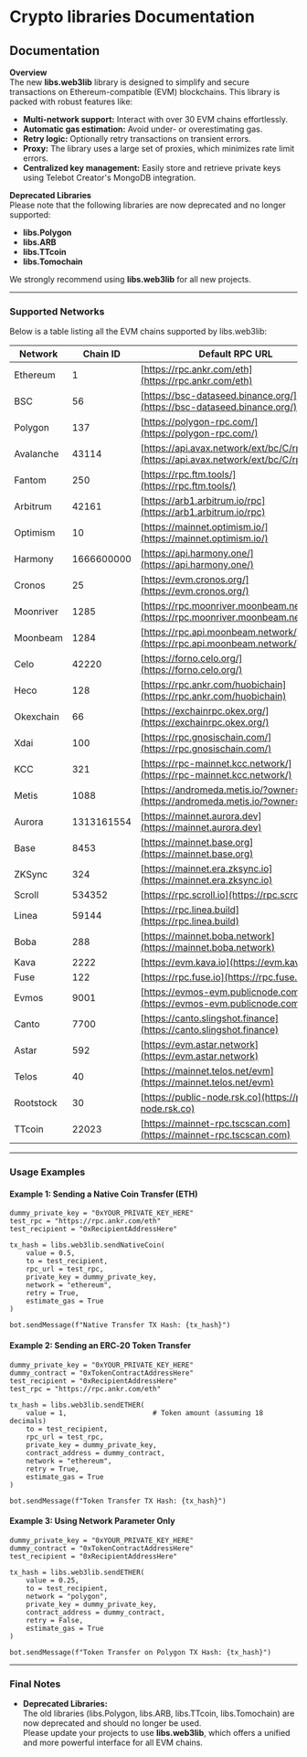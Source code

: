 # Crypto libraries Documentation

## Documentation

**Overview**\
The new **libs.web3lib** library is designed to simplify and secure transactions on Ethereum-compatible (EVM) blockchains. This library is packed with robust features like:

* **Multi-network support:** Interact with over 30 EVM chains effortlessly.
* **Automatic gas estimation:** Avoid under- or overestimating gas.
* **Retry logic:** Optionally retry transactions on transient errors.
* **Proxy:** The library uses a large set of proxies, which minimizes rate limit errors.
* **Centralized key management:** Easily store and retrieve private keys using Telebot Creator's MongoDB integration.

**Deprecated Libraries**\
Please note that the following libraries are now deprecated and no longer supported:

* **libs.Polygon**
* **libs.ARB**
* **libs.TTcoin**
* **libs.Tomochain**

We strongly recommend using **libs.web3lib** for all new projects.

***

### Supported Networks

Below is a table listing all the EVM chains supported by libs.web3lib:

| Network   | Chain ID   | Default RPC URL                                                                    |
| --------- | ---------- | ---------------------------------------------------------------------------------- |
| Ethereum  | 1          | [https://rpc.ankr.com/eth](https://rpc.ankr.com/eth)                               |
| BSC       | 56         | [https://bsc-dataseed.binance.org/](https://bsc-dataseed.binance.org/)             |
| Polygon   | 137        | [https://polygon-rpc.com/](https://polygon-rpc.com/)                               |
| Avalanche | 43114      | [https://api.avax.network/ext/bc/C/rpc](https://api.avax.network/ext/bc/C/rpc)     |
| Fantom    | 250        | [https://rpc.ftm.tools/](https://rpc.ftm.tools/)                                   |
| Arbitrum  | 42161      | [https://arb1.arbitrum.io/rpc](https://arb1.arbitrum.io/rpc)                       |
| Optimism  | 10         | [https://mainnet.optimism.io/](https://mainnet.optimism.io/)                       |
| Harmony   | 1666600000 | [https://api.harmony.one/](https://api.harmony.one/)                               |
| Cronos    | 25         | [https://evm.cronos.org/](https://evm.cronos.org/)                                 |
| Moonriver | 1285       | [https://rpc.moonriver.moonbeam.network/](https://rpc.moonriver.moonbeam.network/) |
| Moonbeam  | 1284       | [https://rpc.api.moonbeam.network/](https://rpc.api.moonbeam.network/)             |
| Celo      | 42220      | [https://forno.celo.org/](https://forno.celo.org/)                                 |
| Heco      | 128        | [https://rpc.ankr.com/huobichain](https://rpc.ankr.com/huobichain)                 |
| Okexchain | 66         | [https://exchainrpc.okex.org/](https://exchainrpc.okex.org/)                       |
| Xdai      | 100        | [https://rpc.gnosischain.com/](https://rpc.gnosischain.com/)                       |
| KCC       | 321        | [https://rpc-mainnet.kcc.network/](https://rpc-mainnet.kcc.network/)               |
| Metis     | 1088       | [https://andromeda.metis.io/?owner=1088](https://andromeda.metis.io/?owner=1088)   |
| Aurora    | 1313161554 | [https://mainnet.aurora.dev](https://mainnet.aurora.dev)                           |
| Base      | 8453       | [https://mainnet.base.org](https://mainnet.base.org)                               |
| ZKSync    | 324        | [https://mainnet.era.zksync.io](https://mainnet.era.zksync.io)                     |
| Scroll    | 534352     | [https://rpc.scroll.io](https://rpc.scroll.io)                                     |
| Linea     | 59144      | [https://rpc.linea.build](https://rpc.linea.build)                                 |
| Boba      | 288        | [https://mainnet.boba.network](https://mainnet.boba.network)                       |
| Kava      | 2222       | [https://evm.kava.io](https://evm.kava.io)                                         |
| Fuse      | 122        | [https://rpc.fuse.io](https://rpc.fuse.io)                                         |
| Evmos     | 9001       | [https://evmos-evm.publicnode.com](https://evmos-evm.publicnode.com)               |
| Canto     | 7700       | [https://canto.slingshot.finance](https://canto.slingshot.finance)                 |
| Astar     | 592        | [https://evm.astar.network](https://evm.astar.network)                             |
| Telos     | 40         | [https://mainnet.telos.net/evm](https://mainnet.telos.net/evm)                     |
| Rootstock | 30         | [https://public-node.rsk.co](https://public-node.rsk.co)                           |
| TTcoin    | 22023      | [https://mainnet-rpc.tscscan.com](https://mainnet-rpc.tscscan.com)                 |

***

### Usage Examples

#### Example 1: Sending a Native Coin Transfer (ETH)

```tpy
dummy_private_key = "0xYOUR_PRIVATE_KEY_HERE"
test_rpc = "https://rpc.ankr.com/eth"
test_recipient = "0xRecipientAddressHere"

tx_hash = libs.web3lib.sendNativeCoin(
    value = 0.5,
    to = test_recipient,
    rpc_url = test_rpc,
    private_key = dummy_private_key,
    network = "ethereum",
    retry = True,
    estimate_gas = True
)

bot.sendMessage(f"Native Transfer TX Hash: {tx_hash}")
```

#### Example 2: Sending an ERC‑20 Token Transfer

```tpy
dummy_private_key = "0xYOUR_PRIVATE_KEY_HERE"
dummy_contract = "0xTokenContractAddressHere"
test_recipient = "0xRecipientAddressHere"
test_rpc = "https://rpc.ankr.com/eth"

tx_hash = libs.web3lib.sendETHER(
    value = 1,                     # Token amount (assuming 18 decimals)
    to = test_recipient,
    rpc_url = test_rpc,
    private_key = dummy_private_key,
    contract_address = dummy_contract,
    network = "ethereum",
    retry = True,
    estimate_gas = True
)

bot.sendMessage(f"Token Transfer TX Hash: {tx_hash}")
```

#### Example 3: Using Network Parameter Only

```tpy
dummy_private_key = "0xYOUR_PRIVATE_KEY_HERE"
dummy_contract = "0xTokenContractAddressHere"
test_recipient = "0xRecipientAddressHere"

tx_hash = libs.web3lib.sendETHER(
    value = 0.25,
    to = test_recipient,
    network = "polygon",
    private_key = dummy_private_key,
    contract_address = dummy_contract,
    retry = False,
    estimate_gas = True
)

bot.sendMessage(f"Token Transfer on Polygon TX Hash: {tx_hash}")
```

***

### Final Notes

* **Deprecated Libraries:**\
  The old libraries (libs.Polygon, libs.ARB, libs.TTcoin, libs.Tomochain) are now deprecated and should no longer be used.\
  Please update your projects to use **libs.web3lib**, which offers a unified and more powerful interface for all EVM chains.
